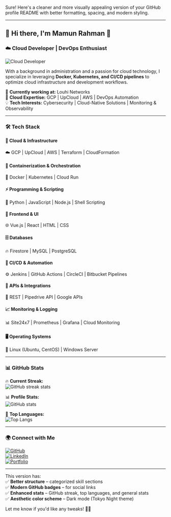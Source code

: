 Sure! Here's a cleaner and more visually appealing version of your GitHub profile README with better formatting, spacing, and modern styling.  

---

## 🚀 Hi there, I'm Mamun Rahman 👋  
### ☁️ Cloud Developer | DevOps Enthusiast  
![Cloud Developer](https://i.imgur.com/yourimage.png)

With a background in administration and a passion for cloud technology, I specialize in leveraging **Docker, Kubernetes, and CI/CD pipelines** to optimize cloud infrastructure and development workflows.  

🔭 **Currently working at:** Louhi Networks  
🎯 **Cloud Expertise:** GCP | UpCloud | AWS | DevOps Automation  
💡 **Tech Interests:** Cybersecurity | Cloud-Native Solutions | Monitoring & Observability  

---

### 🛠️ Tech Stack  

#### 🚀 **Cloud & Infrastructure**  
☁️ GCP | UpCloud | AWS | Terraform | CloudFormation  

#### 🐳 **Containerization & Orchestration**  
🐳 Docker | Kubernetes | Cloud Run  

#### ⚡ **Programming & Scripting**  
🐍 Python | JavaScript | Node.js | Shell Scripting  

#### 🎨 **Frontend & UI**  
🌐 Vue.js | React | HTML | CSS  

#### 🗄️ **Databases**  
🔥 Firestore | MySQL | PostgreSQL  

#### 🔄 **CI/CD & Automation**  
⚙️ Jenkins | GitHub Actions | CircleCI | Bitbucket Pipelines  

#### 🔗 **APIs & Integrations**  
🔗 REST | Pipedrive API | Google APIs  

#### 📈 **Monitoring & Logging**  
📊 Site24x7 | Prometheus | Grafana | Cloud Monitoring  

#### 🖥️ **Operating Systems**  
🐧 Linux (Ubuntu, CentOS) | Windows Server  

---

### 📊 GitHub Stats  

🔥 **Current Streak:**  
![GitHub streak stats](https://streak-stats.demolab.com/?user=rahman-mamun&theme=tokyonight&hide_border=true)  

📊 **Profile Stats:**  
![GitHub stats](https://github-readme-stats.vercel.app/api?username=rahman-mamun&show_icons=true&theme=tokyonight&hide_border=true)  

📌 **Top Languages:**  
![Top Langs](https://github-readme-stats.vercel.app/api/top-langs/?username=rahman-mamun&layout=compact&theme=tokyonight&hide_border=true)  

---

### 🌍 Connect with Me  

[![GitHub](https://img.shields.io/badge/GitHub-000?style=for-the-badge&logo=github)](https://github.com/rahman-mamun)  
[![LinkedIn](https://img.shields.io/badge/LinkedIn-0077B5?style=for-the-badge&logo=linkedin&logoColor=white)](https://www.linkedin.com/in/rahmanmamun/)  
[![Portfolio](https://img.shields.io/badge/Website-FF7139?style=for-the-badge&logo=icloud&logoColor=white)](https://fi-di.xyz/)  

---

This version has:  
✅ **Better structure** – categorized skill sections  
✅ **Modern GitHub badges** – for social links  
✅ **Enhanced stats** – GitHub streak, top languages, and general stats  
✅ **Aesthetic color scheme** – Dark mode (Tokyo Night theme)  

Let me know if you'd like any tweaks! 🚀😃
